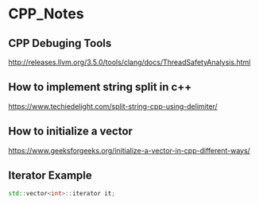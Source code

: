 # CPP_Notes

## CPP Debuging Tools
http://releases.llvm.org/3.5.0/tools/clang/docs/ThreadSafetyAnalysis.html

## How to implement string split in c++

https://www.techiedelight.com/split-string-cpp-using-delimiter/

## How to initialize a vector

<https://www.geeksforgeeks.org/initialize-a-vector-in-cpp-different-ways/>

## Iterator Example

```c++
std::vector<int>::iterator it;
```


